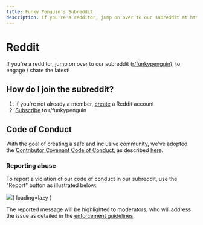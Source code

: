 ```yaml
---
title: Funky Penguin's Subreddit
description: If you're a redditor, jump on over to our subreddit at https://www.reddit.com/r/funkypenguin to engage / share the latest!
---
```


# Reddit

If you're a redditor, jump on over to our subreddit ([r/funkypenguin](https://www.reddit.com/r/funkypenguin/)), to engage / share the latest!

## How do I join the subreddit?

1. If you're not already a member, [create](https://www.reddit.com/register/) a Reddit account
2. [Subscribe](https://www.reddit.com/r/funkypenguin/) to r/funkypenguin

## Code of Conduct

With the goal of creating a safe and inclusive community, we've adopted the [Contributor Covenant Code of Conduct](https://www.contributor-covenant.org/), as described [here](/community/code-of-conduct/).

### Reporting abuse

To report a violation of our code of conduct in our subreddit, use the "Report" button as illustrated below:

![](/images/reddit-report.png){ loading=lazy }

The reported message will be highlighted to moderators, who will address the issue as detailed in the [enforcement guidelines](/community/code-of-conduct/#enforcement-guidelines).
